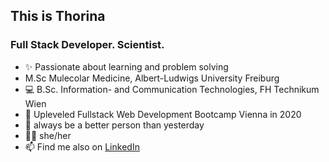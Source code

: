 ## This is Thorina 
### Full Stack Developer. Scientist.

- ✨ Passionate about learning and problem solving
- M.Sc Mulecolar Medicine, Albert-Ludwigs University Freiburg
- 💻 B.Sc. Information- and Communication Technologies, FH Technikum Wien
- 🚀 Upleveled Fullstack Web Development Bootcamp Vienna in 2020 
- 🌱 always be a better person than yesterday
- 🙋🏻 she/her
- 📫 Find me also on [LinkedIn](https://www.linkedin.com/in/thorina-boenke/)


